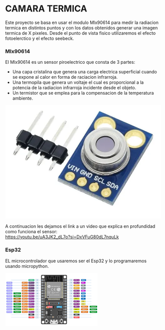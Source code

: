 # CAMARA TERMICA

Este proyecto se basa en usar el modulo Mlx90614 para medir la radiacion termica en distintos puntos y con los datos obtenidos generar una imagen termica de X pixeles.
Desde el punto de vista fisico utilizaremos el efecto fotoelerctico y el efecto seebeck.

### Mlx90614
El Mlx90614 es un sensor piroelectrico que consta de 3 partes:
- Una capa cristalina que genera una carga electrica superficial cuando se expone al calor en forma de raciacion infrarroja.
- Una termopila que genera un voltaje el cual es proporcional a la potencia de la radiacion infrarroja incidente desde el objeto.
- Un termistor que se emplea para la compensacion de la temperatura ambiente.

![Sensor](Imagenes/Sensor.webp)

A continuacion les dejamos el link a un video que explica en profundidad como funciona el sensor:  
https://youtu.be/uA3JK2_dL7o?si=DxVFuG80dL7nquLk

### Esp32
EL microcontrolador que usaremos ser el Esp32 y lo programaremos usando micropython.

![Microcontrolador](Imagenes/esp32.png)

